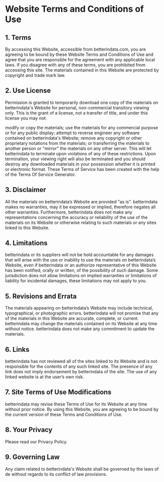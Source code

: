 # Website Terms and Conditions of Use
## 1. Terms
By accessing this Website, accessible from betterindata.com, you are agreeing to be bound by these Website Terms and Conditions of Use and agree that you are responsible for the agreement with any applicable local laws. If you disagree with any of these terms, you are prohibited from accessing this site. The materials contained in this Website are protected by copyright and trade mark law.

## 2. Use License
Permission is granted to temporarily download one copy of the materials on betterindata's Website for personal, non-commercial transitory viewing only. This is the grant of a license, not a transfer of title, and under this license you may not:

modify or copy the materials;
use the materials for any commercial purpose or for any public display;
attempt to reverse engineer any software contained on betterindata's Website;
remove any copyright or other proprietary notations from the materials; or
transferring the materials to another person or "mirror" the materials on any other server.
This will let betterindata to terminate upon violations of any of these restrictions. Upon termination, your viewing right will also be terminated and you should destroy any downloaded materials in your possession whether it is printed or electronic format. These Terms of Service has been created with the help of the Terms Of Service Generator.

## 3. Disclaimer
All the materials on betterindata’s Website are provided "as is". betterindata makes no warranties, may it be expressed or implied, therefore negates all other warranties. Furthermore, betterindata does not make any representations concerning the accuracy or reliability of the use of the materials on its Website or otherwise relating to such materials or any sites linked to this Website.

## 4. Limitations
betterindata or its suppliers will not be hold accountable for any damages that will arise with the use or inability to use the materials on betterindata’s Website, even if betterindata or an authorize representative of this Website has been notified, orally or written, of the possibility of such damage. Some jurisdiction does not allow limitations on implied warranties or limitations of liability for incidental damages, these limitations may not apply to you.

## 5. Revisions and Errata
The materials appearing on betterindata’s Website may include technical, typographical, or photographic errors. betterindata will not promise that any of the materials in this Website are accurate, complete, or current. betterindata may change the materials contained on its Website at any time without notice. betterindata does not make any commitment to update the materials.

## 6. Links
betterindata has not reviewed all of the sites linked to its Website and is not responsible for the contents of any such linked site. The presence of any link does not imply endorsement by betterindata of the site. The use of any linked website is at the user’s own risk.

## 7. Site Terms of Use Modifications
betterindata may revise these Terms of Use for its Website at any time without prior notice. By using this Website, you are agreeing to be bound by the current version of these Terms and Conditions of Use.

## 8. Your Privacy
Please read our Privacy Policy.

## 9. Governing Law
Any claim related to betterindata's Website shall be governed by the laws of de without regards to its conflict of law provisions.